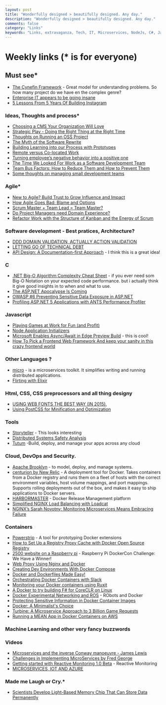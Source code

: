 ```yaml
---
layout: post
title: "Wonderfully designed > beautifully designed. Any day."
description: "Wonderfully designed > beautifully designed. Any day."
comments: false
category: "Links"
keywords: "Links, extravaganza, Tech, IT, Microservices, NodeJs, C#, Javascript, Solution architecture"
---
```

# Weekly links (* is for everyone) #

##   Must see* ##

  * [The Cynefin Framework](http://www.scrumsense.com/blog/cynefin-framework/) - Great model for understanding problems. So how many project do we have en the complex genre?
  * [Enterprise IT appears to be going insane](http://www.cio.com/article/2993114/consumerization-of-it/enterprise-it-appears-to-be-going-insane.html#tk.rss_itstrategy)
  * [5 Lessons From 5 Years Of Building Instagram](http://highscalability.com/blog/2015/10/21/5-lessons-from-5-years-of-building-instagram.html)
 
###  Ideas, Thoughts and process* ###

  * [Choosing a CMS Your Organization Will Love](http://alistapart.com/article/choosing-a-cms-your-organization-will-love)
  * [Strategic Play - Doing the Right Thing at the Right Time](http://www.slideshare.net/CoryFoy/stratgic-play-doing-the-right-thing-at-the-right-time)
  * [Thoughts on Running an OSS Project](http://jeremydmiller.com/2015/10/15/thoughts-on-running-an-oss-project/) 
  * [The Myth of the Software Rewrite](http://www.daedtech.com/the-myth-of-the-software-rewrite)
  * [Building Learning into our Process with Prototypes](https://robots.thoughtbot.com/building-learning-into-our-process-with-prototypes) 
  * [Remote versus Co-located Work](http://martinfowler.com/articles/remote-or-co-located.html)
  * [Turning employee’s negative behavior into a positive one](http://blogs.quovantis.com/turning-negative-employees-behavior-into-a-positive-one/)
  * [The Time We Looked For Work as a Software Development Team](http://chocolatetin.org/2015/09/30/team-job-hunt.html)
  * [Team Bus Factors: How to Reduce Them and How to Prevent Them](http://5whys.com/blog/team-bus-factors-how-to-reduce-them-and-how-to-prevent-them.html)
  * [Some thoughts on managing small development teams](https://advancedweb.hu/2015/10/15/some_thoughts_on_managing_small_development_teams)


### Agile* ###
  * [New to Agile? Build Trust to Grow Influence and Impact](https://dzone.com/articles/new-to-agile-build-trust-to-grow-influence-and-imp)
  * [How Agile Goes Bad: Blame and Options](https://dzone.com/articles/how-agile-goes-bad-blame-and-options-1)
  * [Scrum Master + Team Lead = Team Master?](http://www.daedtech.com/scrum-master-team-lead-team-master)
  * [Do Project Managers need Domain Experience?](http://www.javacodegeeks.com/2015/10/do-project-managers-need-domain-experience.html)
  * [Refactor Work with the Structure of Kanban and the Energy of Scrum](https://dzone.com/articles/refactor-work-with-the-structure-of-kanban-and-the)


###  Software development - Best pratices, Architecture? ###
  * [DDD DOMAIN VALIDATION, ACTUALLY ACTION VALIDATION](http://www.codemozzer.me/domain,validation,action,composable,messages/2015/09/26/domain_validation.html)
  * [LETTING GO OF TECHNICAL DEBT](http://www.gilzilberfeld.com/2015/10/letting-go-of-technical-debt.html)
  * [API Design: A Documentation-first Approach](https://dzone.com/articles/api-design-a-documentation-first-approach-1?) - I think this is a great idea!

###  **C** ###
 * [.NET Big-O Algorithm Complexity Cheat Sheet](https://github.com/RehanSaeed/.NET-Big-O-Algorithm-Complexity-Cheat-Sheet) - if you ever need som Big-O Notation on your expected code performance. but i actually think it give good insights in to when and what to use.
 * [The ASP.NET Apocalypse Is Coming](http://www.khalidabuhakmeh.com/the-asp-net-apocalypse-is-coming)
 * [OWASP #6 Preventing Sensitive Data Exposure in ASP.NET ](http://lockmedown.com/preventing-sensitive-data-exposure-aspnet-part1/)
 * [Profiling ASP.NET 5 Applications with ANTS Performance Profiler](http://www.tugberkugurlu.com/archive/profiling-asp-net-5-applications-with-ants-performance-profiler)

###  Javascript ###
  * [Playing Games at Work for Fun (and Profit)](https://engineering.opendns.com/2015/10/19/playing-games-at-work-for-fun-and-profit/)
  * [Node Application Initializers](https://github.com/derickbailey/nanit)
  * [Microsoft Enables Async/Await in Edge Preview Build](http://www.infoq.com/news/2015/10/async-await-javascript-edge?) - this is cool!
  * [How To Pick a Frontend Web Framework And keep your sanity in this crazy frontend world](http://www.fse.guru/how-to-pick-a-frontend-web-framework)

###  Other Languages ? ###
  * [micro](https://github.com/myodc/micro) - is a microservices toolkit. It simplifies writing and running distributed applications.
  * [Flirting with Elixir](http://eng.localytics.com/flirting-with-elixir/)

###  Html, CSS, CSS preprocessors and all thing designy ###
  * [USING WEB FONTS THE BEST WAY (IN 2015).](https://helloanselm.com/2015/using-webfonts-in-2015/)
  * [Using PostCSS for Minification and Optimization](http://webdesign.tutsplus.com/tutorials/using-postcss-for-minification-and-optimization--cms-24568)
 
###  Tools ###
  * [Storyteller](http://storyteller.github.io/) - This looks interesting
  * [Distributed Systems Safety Analysis](http://jepsen.io/)
  * [Tutum](https://www.tutum.co/) -Build, deploy, and manage your apps across any cloud
 
###  Cloud, DevOps and Security.  ###
  * [Apache Brooklyn](https://github.com/apache/incubator-brooklyn) -  to model, deploy, and manage systems.
  * [centurion by New Relic](https://github.com/newrelic/centurion) - A deployment tool for Docker. Takes containers from a Docker registry and runs them on a fleet of hosts with the correct environment variables, host volume mappings, and port mappings. Supports rolling deployments out of the box, and makes it easy to ship applications to Docker servers.
  * [HARBORMASTER](http://www.getcrane.com/what-is-harbormaster) - Docker Release Management platform
  * [Simplified NGINX Load Balancing with Loadcat](http://www.toptal.com/devops/simplified-nginx-load-balancing-with-loadcat?)
  * [NGINX’s Sarah Novotny: Monitoring Microservices Means Embracing Failure](http://thenewstack.io/nginx-sarah-novotny-case-monitoring-microservices)

### Containers ###
  * [Powerstrip](https://github.com/ClusterHQ/powerstrip) - A tool for prototyping Docker extensions
  * [How to Set Up a Registry Proxy Cache with Docker Open Source Registry](https://blog.docker.com/2015/10/registry-proxy-cache-docker-open-source/)
  * [2500 website on a Raspberry pi](https://blog.docker.com/2015/10/raspberry-pi-dockercon-challenge-winner/) - Raspberry Pi DockerCon Challenge: We Have a Winner!
  * [Web Proxy Using Nginx and Docker](https://rclayton.silvrback.com/web-proxy-using-nginx-and-docker)
  * [Creating Dev Environments With Docker Compose]()
  * [Docker and Dockerfiles Made Easy!](http://www.sitepoint.com/docker-and-dockerfiles-made-easy/)
  * [Orchestrating Docker Containers with Slack](http://blog.kontena.io/orchestrating-docker-containers-with-slack/)
  * [Monitoring your Docker containers using Ruxit](http://www.tothenew.com/blog/docker-monitoring-using-ruxit)
  * [A Docker to try building F# for CoreCLR on Linux](http://blog.ctaggart.com/2015/10/a-docker-to-try-building-f-for-coreclr.html)
  * [Docker Experimental Networking and ROS](http://toddsampson.com/post/131227320927/docker-experimental-networking-and-ros) - RObots and Docker
  * [Protecting Sensitive Information in Docker Container Images](https://www.ctl.io/developers/blog/post/tutorial-protecting-sensitive-info-docker)
  * [Docker: A Minimalist's Choice](http://activelamp.com/blog/devops/docker-a-minimalists-choice)
  * [ Turbine: A Microservice Approach to 3 Billion Game Requests](http://www.slideshare.net/AmazonWebServices/gam402-turbine-a-microservice-approach-to-3-billion-game-requests/)
  * [Running a MEAN App in Docker Containers on AWS](https://dzone.com/articles/running-a-mean-app-in-docker-containers-on-aws-1)

### Machine Learning and other very fancy buzzwords ###


###  Videos ###
  * [Microservices and the inverse Conway manoeuvre - James Lewis](https://www.youtube.com/watch?v=uicjqeZO690)
  * [Challenges in Implementing MicroServices by Fred George](https://www.youtube.com/watch?v=yPf5MfOZPY0)
  * [Getting started with Reactive Monitoring 1.0 Beta](http://www.typesafe.com/blog/getting-started-with-reactive-monitoring-1-0-beta) - Reactive Monitoring
  * [MICROSERVICES, IOT AND AZURE](http://theundocumentedapi.com/2015/10/15/video-microservices-iot-and-azure/)

###  Made me Laugh or Cry.* ###
  * [Scientists Develop Light-Based Memory Chip That Can Store Data Permanently](http://thenewstack.io/scientists-develop-light-based-memory-chip-can-store-data-permanently/)

